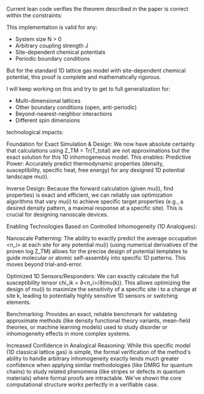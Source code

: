 Current lean code verifies the theorem described in the paper is correct within the constraints:

This implementation is valid for any:
- System size N > 0 
- Arbitrary coupling strength J
- Site-dependent chemical potentials
- Periodic boundary conditions

But for the standard 1D lattice gas model with site-dependent chemical potential, this proof is complete and mathematically rigorous.

I will keep working on this and try to get to full generalization for:

- Multi-dimensional lattices
- Other boundary conditions (open, anti-periodic)
- Beyond-nearest-neighbor interactions
- Different spin dimensions

technological impacts:

Foundation for Exact Simulation & Design: We now have absolute certainty that calculations using Z_TM = Tr(T_total) are not approximations but the exact solution for this 1D inhomogeneous model. This enables:
Predictive Power: Accurately predict thermodynamic properties (density, susceptibility, specific heat, free energy) for any designed 1D potential landscape mu(i).

Inverse Design: Because the forward calculation (given mu(i), find properties) is exact and efficient, we can reliably use optimization algorithms that vary mu(i) to achieve specific target properties (e.g., a desired density pattern, a maximal response at a specific site). This is crucial for designing nanoscale devices.

Enabling Technologies Based on Controlled Inhomogeneity (1D Analogues):

Nanoscale Patterning: The ability to exactly predict the average occupation <n_i> at each site for any potential mu(i) (using numerical derivatives of the proven log Z_TM) allows for the precise design of potential templates to guide molecular or atomic self-assembly into specific 1D patterns. This moves beyond trial-and-error.

Optimized 1D Sensors/Responders: We can exactly calculate the full susceptibility tensor chi_ik = ∂<n_i>/∂(mu(k)). This allows optimizing the design of mu(i) to maximize the sensitivity of a specific site i to a change at site k, leading to potentially highly sensitive 1D sensors or switching elements.

Benchmarking: Provides an exact, reliable benchmark for validating approximate methods (like density functional theory variants, mean-field theories, or machine learning models) used to study disorder or inhomogeneity effects in more complex systems.

Increased Confidence in Analogical Reasoning: While this specific model (1D classical lattice gas) is simple, the formal verification of the method's ability to handle arbitrary inhomogeneity exactly lends much greater confidence when applying similar methodologies (like DMRG for quantum chains) to study related phenomena (like stripes or defects in quantum materials) where formal proofs are intractable. We've shown the core computational structure works perfectly in a verifiable case.
